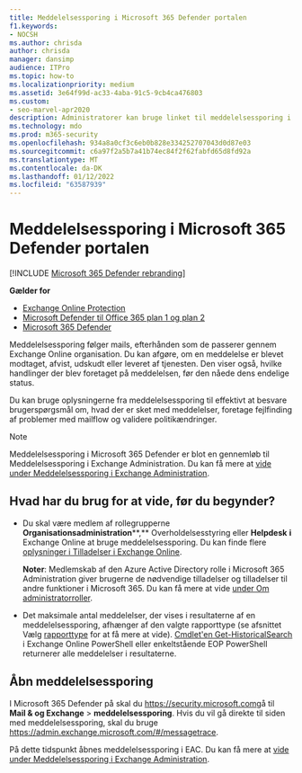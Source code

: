 ```yaml
---
title: Meddelelsessporing i Microsoft 365 Defender portalen
f1.keywords:
- NOCSH
ms.author: chrisda
author: chrisda
manager: dansimp
audience: ITPro
ms.topic: how-to
ms.localizationpriority: medium
ms.assetid: 3e64f99d-ac33-4aba-91c5-9cb4ca476803
ms.custom:
- seo-marvel-apr2020
description: Administratorer kan bruge linket til meddelelsessporing i portalen til Microsoft 365 Defender at finde ud af, hvad der er sket med meddelelser.
ms.technology: mdo
ms.prod: m365-security
ms.openlocfilehash: 934a8a0cf3c6eb0b828e334252707043d0d87e03
ms.sourcegitcommit: c6a97f2a5b7a41b74ec84f2f62fabfd65d8fd92a
ms.translationtype: MT
ms.contentlocale: da-DK
ms.lasthandoff: 01/12/2022
ms.locfileid: "63587939"
---
```

# <a name="message-trace-in-the-microsoft-365-defender-portal"></a>Meddelelsessporing i Microsoft 365 Defender portalen

[!INCLUDE [Microsoft 365 Defender rebranding](../includes/microsoft-defender-for-office.md)]

**Gælder for**
- [Exchange Online Protection](exchange-online-protection-overview.md)
- [Microsoft Defender til Office 365 plan 1 og plan 2](defender-for-office-365.md)
- [Microsoft 365 Defender](../defender/microsoft-365-defender.md)

Meddelelsessporing følger mails, efterhånden som de passerer gennem Exchange Online organisation. Du kan afgøre, om en meddelelse er blevet modtaget, afvist, udskudt eller leveret af tjenesten. Den viser også, hvilke handlinger der blev foretaget på meddelelsen, før den nåede dens endelige status.

Du kan bruge oplysningerne fra meddelelsessporing til effektivt at besvare brugerspørgsmål om, hvad der er sket med meddelelser, foretage fejlfinding af problemer med mailflow og validere politikændringer.

> [!NOTE]
> Meddelelsessporing i Microsoft 365 Defender er blot en gennemløb til Meddelelsessporing i Exchange Administration. Du kan få mere at [vide under Meddelelsessporing i Exchange Administration](/exchange/monitoring/trace-an-email-message/message-trace-modern-eac).

## <a name="what-do-you-need-to-know-before-you-begin"></a>Hvad har du brug for at vide, før du begynder?

- Du skal være medlem af rollegrupperne **Organisationsadministration****,** Overholdelsesstyring eller **Helpdesk** **i** Exchange Online at bruge meddelelsessporing. Du kan finde flere [oplysninger i Tilladelser i Exchange Online](/exchange/permissions-exo/permissions-exo).

  **Noter**: Medlemskab af den Azure Active Directory rolle i Microsoft 365 Administration giver brugerne de nødvendige tilladelser og tilladelser til andre funktioner i Microsoft 365. Du kan få mere at vide [under Om administratorroller](../../admin/add-users/about-admin-roles.md).

- Det maksimale antal meddelelser, der vises i resultaterne af en meddelelsessporing, afhænger af den valgte rapporttype (se afsnittet Vælg [rapporttype](/exchange/monitoring/trace-an-email-message/message-trace-modern-eac#choose-report-type) for at få mere at vide). [Cmdlet'en Get-HistoricalSearch](/powershell/module/exchange/get-historicalsearch) i Exchange Online PowerShell eller enkeltstående EOP PowerShell returnerer alle meddelelser i resultaterne.

## <a name="open-message-trace"></a>Åbn meddelelsessporing

I Microsoft 365 Defender på skal du <https://security.microsoft.com>gå til **Mail & og Exchange** \> **meddelelsessporing**. Hvis du vil gå direkte til siden med meddelelsessporing, skal du bruge <https://admin.exchange.microsoft.com/#/messagetrace>.

På dette tidspunkt åbnes meddelelsessporing i EAC. Du kan få mere at [vide under Meddelelsessporing i Exchange Administration](/exchange/monitoring/trace-an-email-message/message-trace-modern-eac).

